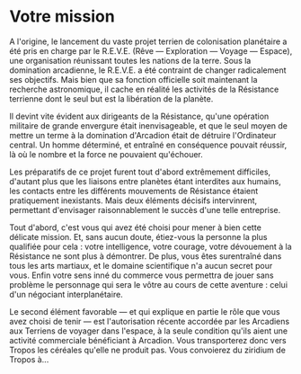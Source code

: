 # Votre mission

A l'origine, le lancement du vaste projet terrien de colonisation planétaire a été pris en charge par le R.E.V.E. (Rêve — Exploration — Voyage — Espace), une organisation réunissant toutes les nations de la terre. Sous la domination arcadienne, le R.E.V.E. a été contraint de changer radicalement ses objectifs. Mais bien que sa fonction officielle soit maintenant la recherche astronomique, il cache en réalité les activités de la Résistance terrienne dont le seul but est la libération de la planète. 

Il devint vite évident aux dirigeants de la Résistance, qu'une opération militaire de grande envergure était inenvisageable, et que le seul moyen de mettre un terme à la domination d'Arcadion était de détruire l'Ordinateur central. Un homme déterminé, et entraîné en conséquence pouvait réussir, là où le nombre et la force ne pouvaient qu'échouer. 

Les préparatifs de ce projet furent tout d'abord extrêmement difficiles, d'autant plus que les liaisons entre planètes étant interdites aux humains, les contacts entre les différents mouvements de Résistance étaient pratiquement inexistants. Mais deux éléments décisifs intervinrent, permettant d'envisager raisonnablement le succès d'une telle entreprise. 

Tout d'abord, c'est vous qui avez été choisi pour mener à bien cette délicate mission. Et, sans aucun doute, étiez-vous la personne la plus qualifiée pour cela : votre intelligence, votre courage, votre dévouement à la Résistance ne sont plus à démontrer. De plus, vous êtes surentraîné dans tous les arts martiaux, et le domaine scientifique n'a aucun secret pour vous. Enfin votre sens inné du commerce vous permettra de jouer sans problème le personnage qui sera le vôtre au cours de cette aventure : celui d'un négociant interplanétaire. 

Le second élément favorable — et qui explique en partie le rôle que vous avez choisi de tenir — est l'autorisation récente accordée par les Arcadiens aux Terriens de voyager dans l'espace, à la seule condition qu'ils aient une activité commerciale bénéficiant à Arcadion. Vous transporterez donc vers Tropos les céréales qu'elle ne produit pas. Vous convoierez du ziridium de Tropos à...